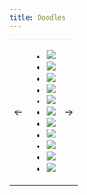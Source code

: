 ```yaml
---
title: Doodles
---
```


<table id="doodles">
<tr>
<td class="prev right">&#8592;</td>
<td>
<ul id="doodle-gallery">
<li>
<img class="doodle imgbox" src="/image/doodles/doodle4.jpeg"/>
</li><li>
<img class="doodle imgbox" src="/image/doodles/doodle5.jpeg"/>
</li><li>
<img class="doodle imgbox" src="/image/doodles/doodle6.jpeg"/>
</li><li>
<img class="doodle imgbox" src="/image/doodles/doodle7.jpeg"/>
</li><li>
<img class="doodle imgbox" src="/image/doodles/doodle8.jpeg"/>
</li><li>
<img class="doodle imgbox" src="/image/doodles/doodle9.jpeg"/>
</li><li>
<img class="doodle imgbox" src="/image/doodles/doodle10.jpeg"/>
</li><li>
<img class="doodle imgbox" src="/image/doodles/doodle11.jpeg"/>
</li><li>
<img class="doodle imgbox" src="/image/doodles/doodle1.png" />
</li><li>
<img class="doodle imgbox" src="/image/doodles/doodle3.png" />
</li><li>
<img class="doodle imgbox" src="/image/doodles/doodle2.png"/>
</li>
</ul>
</td>
<td class="next left">&#8594;</td>
</table>


